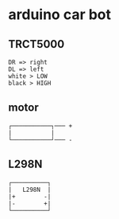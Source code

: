 # arduino car bot
## TRCT5000
```
DR => right
DL => left
white > LOW
black > HIGH
```
## motor
```
┌───────────┐─── +
|           |
└───────────┘─── -
```
## L298N
```
┌──────────┐
|   L298N  |
|+        -|
|-        +|
└──────────┘
```
